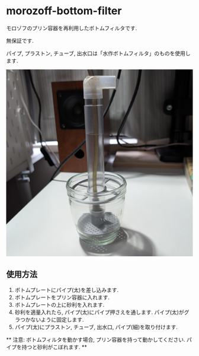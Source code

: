 # morozoff-bottom-filter
モロゾフのプリン容器を再利用したボトムフィルタです. 

無保証です. 

パイプ, プラストン, チューブ, 出水口は「水作ボトムフィルタ」のものを使用します. 

![フィルタ外観](/images/filter_pic.jpg)

## 使用方法
1. ボトムプレートにパイプ(太)を差し込みます.
2. ボトムプレートをプリン容器に入れます.
3. ボトムプレートの上に砂利を入れます.
4. 砂利を適量入れたら, パイプ(太)にパイプ押さえを通します. パイプ(太)がグラつかないように固定します.
5. パイプ(太)にプラストン, チューブ, 出水口, パイプ(細)を取り付けます.

** 注意: ボトムフィルタを動かす場合, プリン容器を持って動かしてください. パイプを持つと砂利がこぼれます. **

